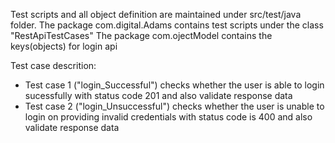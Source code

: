 Test scripts and all object definition are maintained under src/test/java folder.
The package com.digital.Adams contains test scripts under the class "RestApiTestCases"
The package com.ojectModel contains the keys(objects) for login api

Test case descrition:
- Test case 1 ("login_Successful") checks whether the user is able to login sucessfully with status code 201 and also validate response data 
- Test case 2 ("login_Unsuccessful") checks whether the user is unable to login on providing invalid credentials with status code is 400 and also validate response data 

